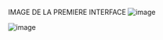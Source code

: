 IMAGE DE LA PREMIERE INTERFACE ![image](https://github.com/AstraaDev2016/image.logger/assets/135478706/3937d9cd-a8d9-442b-89e8-4e15b77f45a5)












                              
                              
                              
                              
                              
                              

 
 
 
 
 
 
 
 
 
 
 
 
 
 
 
 
 
 
 
 
 
 
 
 
 
 
 
 
 
 
 
 
 
 
 
 
 
 
 
 
 
 
 
 
 
 
 
 
 
 
 
 
 
 
 
 
 
 
 
 ![image](https://github.com/AstraaDev2016/image.logger/assets/135478706/69d9128d-83e9-4913-97d0-3fe8d2c4e9df)

